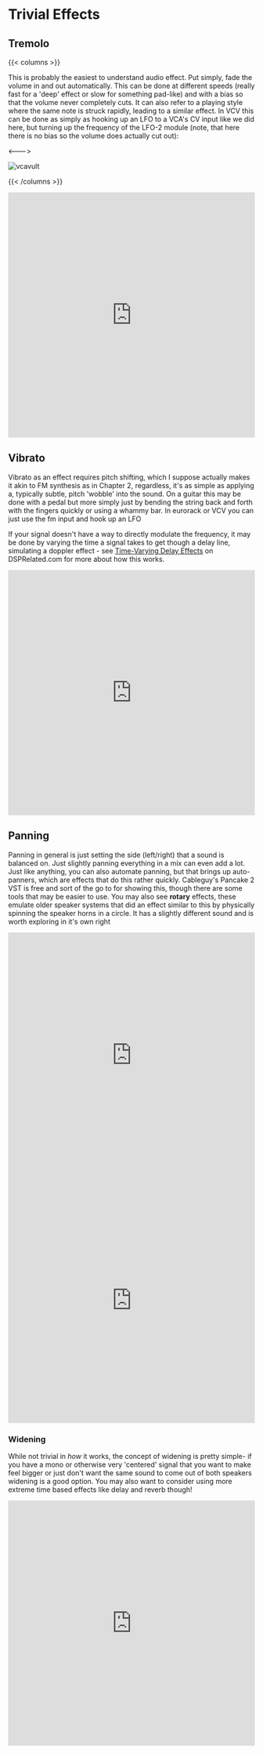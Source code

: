 # Trivial Effects

<script>
    document.getElementById("effectMenu").open = true;
</script>

## Tremolo

{{< columns >}}

This is probably the easiest to understand audio effect. Put simply, fade the volume in and out automatically. This can be done at different speeds (really fast for a 'deep' effect or slow for something pad-like) and with a bias so that the volume never completely cuts. It can also refer to a playing style where the same note is struck rapidly, leading to a similar effect. In VCV this can be done as simply as hooking up an LFO to a VCA's CV input like we did here, but turning up the frequency of the LFO-2 module (note, that here there is no bias so the volume does actually cut out):

<--->

![vcavult](/vcavult.gif)

{{< /columns >}}

<iframe width="100%" height="500" src="https://www.youtube.com/embed/GkMYl3kY7aw" frameborder="0" allow="accelerometer; autoplay; clipboard-write; encrypted-media; gyroscope; picture-in-picture" allowfullscreen></iframe>

## Vibrato

Vibrato as an effect requires pitch shifting, which I suppose actually makes it akin to FM synthesis as in Chapter 2, regardless, it's as simple as applying a, typically subtle, pitch 'wobble' into the sound. On a guitar this may be done with a pedal but more simply just by bending the string back and forth with the fingers quickly or using a whammy bar. In eurorack or VCV you can just use the fm input and hook up an LFO

If your signal doesn't have a way to directly modulate the frequency, it may be done by varying the time a signal takes to get though a delay line, simulating a doppler effect - see [Time-Varying Delay Effects](https://www.dsprelated.com/freebooks/pasp/Time_Varying_Delay_Effects.html) on DSPRelated.com for more about how this works.

<iframe width="100%" height="500" src="https://www.youtube.com/embed/JWWZK8KFp8I" frameborder="0" allow="accelerometer; autoplay; clipboard-write; encrypted-media; gyroscope; picture-in-picture" allowfullscreen></iframe>

## Panning

Panning in general is just setting the side (left/right) that a sound is balanced on. Just slightly panning everything in a mix can even add a lot. Just like anything, you can also automate panning, but that brings up auto-panners, which are effects that do this rather quickly. Cableguy's Pancake 2 VST is free and sort of the go to for showing this, though there are some tools that may be easier to use. You may also see **rotary** effects, these emulate older speaker systems that did an effect similar to this by physically spinning the speaker horns in a circle. It has a slightly different sound and is worth exploring in it's own right

<iframe width="100%" height="500" src="https://www.youtube.com/embed/gJyssZeXEdk" frameborder="0" allow="accelerometer; autoplay; clipboard-write; encrypted-media; gyroscope; picture-in-picture" allowfullscreen></iframe>

<iframe width="100%" height="500" src="https://www.youtube.com/embed/TZlvi9428Lw" frameborder="0" allow="accelerometer; autoplay; clipboard-write; encrypted-media; gyroscope; picture-in-picture" allowfullscreen></iframe>

### Widening

While not trivial in *how* it works, the concept of widening is pretty simple- if you have a mono or otherwise very 'centered' signal that you want to make feel bigger or just don't want the same sound to come out of both speakers widening is a good option. You may also want to consider using more extreme time based effects like delay and reverb though!

<iframe width="100%" height="500" src="https://www.youtube.com/embed/mwaZ85VeUoU" frameborder="0" allow="accelerometer; autoplay; clipboard-write; encrypted-media; gyroscope; picture-in-picture" allowfullscreen></iframe>
